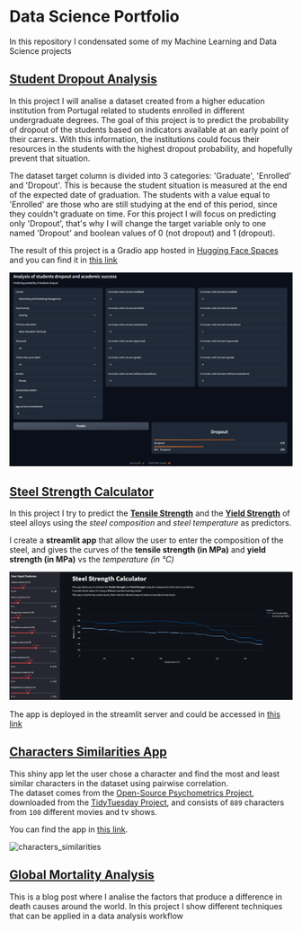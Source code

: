 # Data Science Portfolio

In this repository I condensated some of my Machine Learning and Data Science projects

## [Student Dropout Analysis](https://github.com/matiast1905/student_dropout_analysis)

In this project I will analise a dataset created from a higher education institution from Portugal related to students enrolled in different undergraduate degrees. The goal of this project is to predict the probability of dropout of the students based on indicators available at an early point of their carrers. With this information, the institutions could focus their resources in the students with the highest dropout probability, and hopefully prevent that situation.

The dataset target column is divided into 3 categories: 'Graduate', 'Enrolled' and 'Dropout'. This is because the student situation is measured at the end of the expected date of graduation. The students with a value equal to 'Enrolled' are those who are still studying at the end of this period, since they couldn't graduate on time. For this project I will focus on predicting only 'Dropout', that's why I will change the target variable only to one named 'Dropout' and boolean values of 0 (not dropout) and 1 (dropout).

The result of this project is a Gradio app hosted in [Hugging Face Spaces](https://huggingface.co/spaces) and you can find it in [this link](https://huggingface.co/spaces/matiast1905/student_dropout_analysis)

![students_app](https://github.com/matiast1905/student_dropout_analysis/blob/main/images/gradio_interface.PNG)

## [Steel Strength Calculator](https://github.com/matiast1905/steel_strength_calculator)

In this project I try to predict the 
[**Tensile Strength**](https://en.wikipedia.org/wiki/Ultimate_tensile_strength) and the [**Yield Strength**](https://en.wikipedia.org/wiki/Yield_(engineering)) of steel alloys using the *steel composition* and *steel temperature* as predictors.

I create a **streamlit app** that allow the user to enter the composition of the steel, and gives the curves of the **tensile strength (in MPa)** and **yield strength (in MPa)** vs the *temperature (in °C)*

![streamlit_app_pic](https://github.com/matiast1905/steel_strength_calculator/blob/main/images/streamlit_app.PNG)

The app is deployed in the streamlit server and could be accessed in [this link](https://steelstrengthcalculator-kwzjyiwygdzuqugzg87wod.streamlit.app/)

## [Characters Similarities App](https://github.com/matiast1905/characters-similarities-app)

This shiny app let the user chose a character and find the most and least similar characters in the dataset using pairwise correlation.  
The dataset comes from the [Open-Source Psychometrics Project](https://openpsychometrics.org/tests/characters/), downloaded from the  [TidyTuesday Project](https://github.com/rfordatascience/tidytuesday/tree/master/data/2022/2022-08-16), and consists of `889` characters from `100` different movies and tv shows.

You can find the app in [this link](https://matias-taron.shinyapps.io/characters_similarities/).

![characters_similarities](https://github.com/matiast1905/shiny-apps/blob/main/characters_similarities/screenshot.png)

## [Global Mortality Analysis](https://matiastaron.netlify.app/posts/global-mortality-analysis/analysis)

This is a blog post where I analise the factors that produce a difference in  death causes around the world. In this project I show different techniques that can be applied in a data analysis workflow
